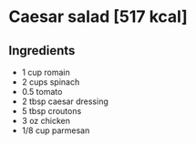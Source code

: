 # Caesar salad [517 kcal]

## Ingredients

- 1 cup romain
- 2 cups spinach
- 0.5 tomato
- 2 tbsp caesar dressing
- 5 tbsp croutons
- 3 oz chicken 
- 1/8 cup parmesan 